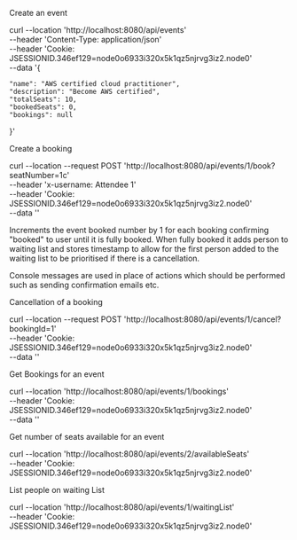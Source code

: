 Create an event  

curl --location 'http://localhost:8080/api/events' \
--header 'Content-Type: application/json' \
--header 'Cookie: JSESSIONID.346ef129=node0o6933i320x5k1qz5njrvg3iz2.node0' \
--data '{
    
    "name": "AWS certified cloud practitioner",
    "description": "Become AWS certified",
    "totalSeats": 10,
    "bookedSeats": 0,
    "bookings": null
}'


Create a booking 

curl --location --request POST 'http://localhost:8080/api/events/1/book?seatNumber=1c' \
--header 'x-username: Attendee 1' \
--header 'Cookie: JSESSIONID.346ef129=node0o6933i320x5k1qz5njrvg3iz2.node0' \
--data ''

Increments the event booked number by 1 for each booking confirming "booked" to user until it is fully booked. When fully booked it adds person to waiting list and stores timestamp to allow for the first person added to the waiting list to be prioritised if there is a cancellation.

Console messages are used in place of actions which should be performed such as sending confirmation emails etc.

Cancellation of a booking 

curl --location --request POST 'http://localhost:8080/api/events/1/cancel?bookingId=1' \
--header 'Cookie: JSESSIONID.346ef129=node0o6933i320x5k1qz5njrvg3iz2.node0' \
--data ''

Get Bookings for an event

curl --location 'http://localhost:8080/api/events/1/bookings' \
--header 'Cookie: JSESSIONID.346ef129=node0o6933i320x5k1qz5njrvg3iz2.node0' \
--data ''

Get number of seats available for an event

curl --location 'http://localhost:8080/api/events/2/availableSeats' \
--header 'Cookie: JSESSIONID.346ef129=node0o6933i320x5k1qz5njrvg3iz2.node0'

List people on waiting List

curl --location 'http://localhost:8080/api/events/1/waitingList' \
--header 'Cookie: JSESSIONID.346ef129=node0o6933i320x5k1qz5njrvg3iz2.node0'
